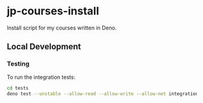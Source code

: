 # jp-courses-install

Install script for my courses written in Deno.

## Local Development

### Testing

To run the integration tests:
```sh
cd tests
deno test --unstable --allow-read --allow-write --allow-net integration.test.ts
```
